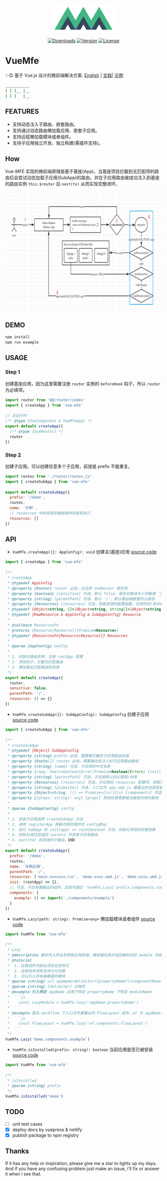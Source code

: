 <p align="center"><a href="https://vuchan.github.io/vue-mfe" target="_blank" rel="noopener noreferrer"><img width="200" src="./docs/.vuepress/public/images/mfe-logo.png" alt="VueMfe logo"></a></p>

<p align="center">
  <a href="https://npmcharts.com/compare/vue-mfe?minimal=true"><img src="https://img.shields.io/npm/dm/vue-mfe.svg" alt="Downloads"></a>
  <a href="https://www.npmjs.com/package/vue-mfe"><img src="https://img.shields.io/npm/v/vue-mfe.svg" alt="Version"></a>
  <a href="https://github.com/996icu/996.ICU/blob/master/LICENSE"><img src="https://img.shields.io/badge/license-Anti%20996-blue.svg" alt="License"></a>
  <br>
</p>

# VueMfe

✨😊 基于 Vue.js 设计的微前端解决方案. [English](./README.md) | [文档](https://vue-mfe.netlify.com/)| [示例](https://vuchan.github.io/vue-mfe)

```bash
___________
| | |__ |__
| | |   |__
```

## FEATURES

- 支持动态注入子路由、嵌套路由。
- 支持通过动态路由懒加载应用、嵌套子应用。
- 支持远程懒加载模块或者组件。
- 支持子应用独立开发，独立构建(需插件支持)。

## How

Vue-MFE 实现的微前端原理是基于基座(App)，当基座项目拦截到无匹配项的路由后会尝试动态加载子应用(SubApp)的路由。并在子应用路由被成功注入到基座的路由实例 `this.$router` 后 `next(to)` 从而实现完整闭环。

<p align="center">
  <img alt="vue-mfe base architecture" src="docs/.vuepress/public/images/vue-mfe-architecture.jpg" width="864" height="384">
</p>

## DEMO

```bash
npm install
npm run example
```

## USAGE

### Step 1

创建基座应用，因为这里需要注册 `router` 实例的 `beforeHook` 钩子，所以 `router` 为必填项。

```js
import router from '@@/router/index'
import { createApp } from 'vue-mfe'

// 主运行时
/** @type {VueComponent & VueMfeApp} */
export default createApp({
  /** @type {VueRouter} */
  router
})
```

### Step 2

创建子应用。可以创建任意多个子应用，前提是 prefix 不能重复。

```js
import routes from './router/routes.js'
import { createSubApp } from 'vue-mfe'

export default createSubApp({
  prefix: '/demo',
  routes,
  name: '示例',
  // resources 中的资源会被按顺序安装和执行
  resources: []
})
```

## API

- `VueMfe.createApp({}: AppConfig): void` 创建主(基座)应用 [source code](./src/index.js#L42)

```js
import { createApp } from 'vue-mfe'

/**
 * createApp
 * @typedef AppConfig
 * @property {Router} router 必选，主应用 VueRouter 根实例
 * @property {boolean} [sensitive] 可选，默认 false，是否对路径大小写敏感 '/AuTh/uSEr' => '/auth/user'
 * @property {string} [parentPath] 可选，默认 '/'，默认路由被嵌套的父路径
 * @property {Resources} [resources] 可选，获取资源的配置函数，支持同步/异步的函数/对象。resources 中返回的资源会按顺序安装和执行，且 SubAppConfig.resources 的优先级高于 AppConfig.resources
 * @typedef {Object<string, {}>|Object<string, string[]>|Object<string, {}[]>} RawResource
 * @typedef {RawResource & AppConfig & SubAppConfig} Resource
 *
 * @callback ResourcesFn
 * @returns {Resource|Resource[]|Promise<Resource>}
 * @typedef {ResourcesFn|Resource|Resource[]} Resources
 *
 * @param {AppConfig} config
 *
 * 1. 初始化路由实例，注册 rootApp 配置
 * 2. 添加钩子，拦截无匹配路由
 * 3. 懒加载无匹配路由的资源
 */
export default createApp({
  router,
  sensitive: false,
  parentPath: '/',
  resources: () => {}
})
```

- `VueMfe.createSubApp({}: SubAppConfig): SubAppConfig` 创建子应用 [source code](./src/index.js#L82)

```js
import { createSubApp } from 'vue-mfe'

/**
 * createSubApp
 * @typedef {Object} SubAppConfig
 * @property {string} prefix 必选，需要被拦截的子应用路由前缀
 * @property {Route[]} routes 必选，需要被动态注入的子应用路由数组
 * @property {string} [name] 可选，子应用的中文名称
 * @property {(app: Vue)=>boolean|Error|Promise<boolean|Error>} [init] 子应用初始化函数和方法
 * @property {string} [parentPath] 可选，子应用默认的父路径/布局
 * @property {Resources} [resources] 可选，子应用的 resources 配置项，获取资源的配置函数，支持同步/异步的函数/对象
 * @property {string} [globalVar] 可选，入口文件 app.umd.js 暴露出的全部变量名称
 * @property {Object<string, (() => Promise<{}>)|{}>} [components] 可选，暴露出的所有组件
 * @property {[props: string]: any} [props] 其他任意需要被注册或共享的属性
 *
 * @param {SubAppConfig} config
 *
 * 1. 安装子应用调用 createSubApp 方法
 * 2. 调用 registerApp 刷新内部的维护的 configMap
 * 3. 执行 SubApp 的 init(app) => void|boolean 方法，初始化项目的前置依赖
 * 4. 初始化成功后返回 success 并安装子应用路由
 * 5. next(to) 到具体的子路由，END
 */
export default createSubApp({
  prefix: '/demo',
  routes,
  name: '示例应用',
  parentPath: '/',
  resources: ['main.xxxxxxx.css', 'demo.xxxx.umd.js', 'demo.xxxx.umd.js'],
  init: (rootApp) => {},
  // 可选，子应用暴露出的组件。后续可通过 `VueMfe.Lazy('prefix.components.componentName')` 访问到子应用所暴露的对应组件。
  components: {
    example: () => import('./components/example')
  }
})
```

- `VueMfe.Lazy(path: string): Promise<any>` 懒加载模块或者组件 [source code](./src/core/lazy.js)

````js
import VueMfe from 'vue-mfe'

/**
 * Lazy
 * @description 解析传入的名称获取应用前缀，懒加载应用并返回解析后的 module 内部变量
 * @tutorial
 *  1. 远程组件内部必须自包含样式
 *  2. 远程组件同样支持分片加载
 *  3. 可以引入所有被暴露的模块
 * @param {string} url appName+delimiter+[propertyName?]+componentName
 * @param {string} [delimiter] 分隔符
 * @example 引入特定 appName 应用下特定 propertyName 下特定 moduleName
 *  ```js
 *    const LazyModule = VueMfe.lazy('appName.propertyName')
 *  ```
 * @example 引入 workflow 下入口文件暴露出的 FlowLayout 组件，wf 为 appName，FlowLayout 为 portal.entry.js module 暴露出的变量
 *  ```js
 *    const FlowLayout = VueMfe.lazy('wf.components.FlowLayout')
 *  ```
 */
VueMfe.Lazy('demo.components.example')
````

- `VueMfe.isInstalled(prefix: string): boolean` 当前应用是否已被安装 [source code](./src/core/app/status.js)

```js
import VueMfe from 'vue-mfe'

/**
 * isInstalled
 * @param {string} prefix
 */
VueMfe.isInstalled('demo')
```

## TODO

- [ ] unit test cases
- [x] deploy docs by vuepress & netlify
- [x] publish package to npm registry

## Thanks

If it has any help or inspiration, please give me a star to lights up my days. And if you have any confusing problem just make an issue, i'll fix or answer it when i see that.
